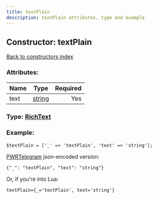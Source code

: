 ```yaml
---
title: textPlain
description: textPlain attributes, type and example
---
```

## Constructor: textPlain  
[Back to constructors index](index.md)



### Attributes:

| Name     |    Type       | Required |
|----------|:-------------:|---------:|
|text|[string](../types/string.md) | Yes|



### Type: [RichText](../types/RichText.md)


### Example:

```
$textPlain = ['_' => 'textPlain', 'text' => 'string'];
```  

[PWRTelegram](https://pwrtelegram.xyz) json-encoded version:

```
{"_": "textPlain", "text": "string"}
```


Or, if you're into Lua:  


```
textPlain={_='textPlain', text='string'}

```


